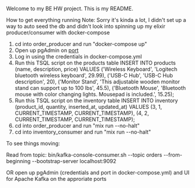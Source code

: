 Welcome to my BE HW project. This is my README.

How to get everything running
  Note: Sorry it's kinda a lot, I didn't set up a way to auto seed the db and didn't look into spinning up my elixir producer/consumer with docker-compose 
1. cd into order_producer and run "docker-compose up"
2. Open up pgAdmin on [port](http://127.0.0.1:9090/)
3. Log in using the credentials in docker-compose.yml
4. Run this TSQL script on the products table 
   INSERT INTO products (name, description, price) VALUES
  ('Wireless Keyboard', 'Logitech bluetooth wireless keyboard', 29.99),
  ('USB-C Hub', 'USB-C Hub description', 20),
  ('Monitor Stand', 'This adjustable wooden monitor stand can support up to 100 lbs', 45.5),
  ('Bluetooth Mouse', 'Bluetooth mouse with color changing lights. Mousepad is included.', 15.25);
5. Run this TSQL script on the inventory table
   INSERT INTO inventory (product_id, quantity, inserted_at, updated_at) VALUES
  (3, 1, CURRENT_TIMESTAMP, CURRENT_TIMESTAMP),
  (4, 2, CURRENT_TIMESTAMP, CURRENT_TIMESTAMP);
7. cd into order_producer and run "mix run --no-halt"
8. cd into inventory_consumer and run "mix run --no-halt"

To see things moving:

Read from topic: 
bin/kafka-console-consumer.sh --topic orders --from-beginning --bootstrap-server localhost:9092

OR open up pgAdmin (credentials and port in docker-compose.yml) and UI for Apache Kafka on the approriate ports

